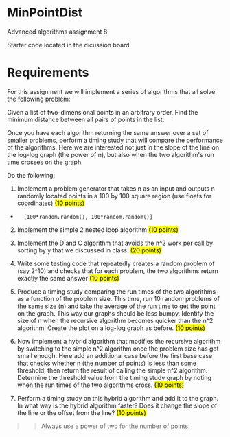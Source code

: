 # MinPointDist
Advanced algorithms assignment 8

Starter code located in the dicussion board

# Requirements

For this assignment we will implement a series of algorithms that all solve the following problem:

Given a list of two-dimensional points in an arbitrary order, Find the minimum distance between all pairs of points in the list.

Once you have each algorithm returning the same answer over a set of smaller problems, perform a timing study that will compare the performance of the algorithms. Here we are interested not just in the slope of the line on the log-log graph (the power of n), but also when the two algorithm's run time crosses on the graph.

Do the following:

1) Implement a problem generator that takes n as an input and outputs n randomly located points in a 100 by 100 square region (use floats for coordinates) <mark>(10 points)</mark><br>
-       [100*random.random(), 100*random.random()]

2) Implement the simple 2 nested loop algorithm <mark>(10 points)</mark>

3) Implement the D and C algorithm that avoids the n^2 work per call by sorting by y that we discussed in class. <mark>(20 points)</mark>

4) Write some testing code that repeatedly creates a random problem of (say 2^10) and checks that for each problem, the two algorithms return exactly the same answer <mark>(10 points)</mark>

5) Produce a timing study comparing the run times of the two algorithms as a function of the problem size. This time, run 10 random problems of the same size (n) and take the average of the run time to get the point on the graph. This way our graphs should be less bumpy. Identify the size of n when the recursive algorithm becomes quicker than the n^2 algorithm. Create the plot on a log-log graph as before. <mark> (10 points)</mark>

6) Now implement a hybrid algorithm that modifies the recursive algorithm by switching to the simple n^2 algorithm once the problem size has got small enough. Here add an additional case before the first base case that checks whether n (the number of points) is less than some threshold, then return the result of calling the simple n^2 algorithm. Determine the threshold value from the timing study graph by noting when the run times of the two algorithms cross. <mark>(10 points)</mark>

7) Perform a timing study on this hybrid algorithm and add it to the graph. In what way is the hybrid algorithm faster? Does it change the slope of the line or the offset from the line? <mark> (10 points)</mark>

>> Always use a power of two for the number of points.
